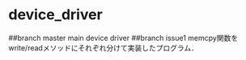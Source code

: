# device_driver
##branch master
main device driver
##branch issue1
memcpy関数をwrite/readメソッドにそれぞれ分けて実装したプログラム．
